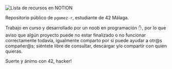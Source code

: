 ![Lista de recursos en NOTION](https://user-images.githubusercontent.com/115219064/215093235-c08aaa41-37c9-4399-b630-5e942af74e71.png)

Repositorio público de `pgomez-r`, estudiante de 42 Málaga.

Trabajo en curso y desarrollado por un noob en programación :raised_hand:, por lo que aviso que algún proyecto puede no estar finalizado o no funcionar correctamente todavía, igualmente comparto por si puede ayudar a otr@s compañer@s; siéntete libre de consultar, descargar y/o compartir con quien quieras.

Suerte y ánimo con 42, hacker! 
